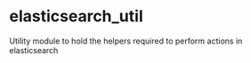 # elasticsearch_util
Utility module to hold the helpers required to perform actions in elasticsearch
